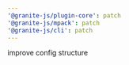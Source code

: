 ```yaml
---
'@granite-js/plugin-core': patch
'@granite-js/mpack': patch
'@granite-js/cli': patch
---
```


improve config structure
